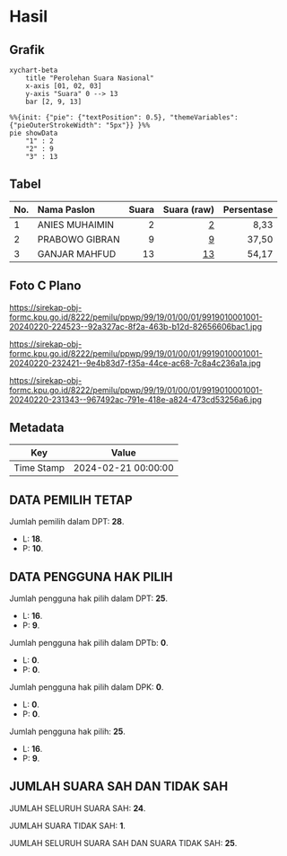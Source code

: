 # Hasil

## Grafik

```mermaid
xychart-beta
    title "Perolehan Suara Nasional"
    x-axis [01, 02, 03]
    y-axis "Suara" 0 --> 13
    bar [2, 9, 13]
```

```mermaid
%%{init: {"pie": {"textPosition": 0.5}, "themeVariables": {"pieOuterStrokeWidth": "5px"}} }%%
pie showData
    "1" : 2
    "2" : 9
    "3" : 13
```

## Tabel

| No. | Nama Paslon    | Suara | Suara (raw) | Persentase |
|:--- |:-------------- | -----:| -----------:| ----------:|
| 1   | ANIES MUHAIMIN | 2     | [2][p-1]    | 8,33       |
| 2   | PRABOWO GIBRAN | 9     | [9][p-2]    | 37,50      |
| 3   | GANJAR MAHFUD  | 13    | [13][p-3]   | 54,17      |


[p-1]: https://github.com/gigit-pemilu/pemilu-2024/blob/main/pilpres/hitung-suara/sub/99-luar-negeri/sub/19-bogota-kolombia/sub/01-bogota-kolombia/sub/0001-bogota-kolombia/sub/001-pos-001/sub/paslon-1.txt
[p-2]: https://github.com/gigit-pemilu/pemilu-2024/blob/main/pilpres/hitung-suara/sub/99-luar-negeri/sub/19-bogota-kolombia/sub/01-bogota-kolombia/sub/0001-bogota-kolombia/sub/001-pos-001/sub/paslon-2.txt
[p-3]: https://github.com/gigit-pemilu/pemilu-2024/blob/main/pilpres/hitung-suara/sub/99-luar-negeri/sub/19-bogota-kolombia/sub/01-bogota-kolombia/sub/0001-bogota-kolombia/sub/001-pos-001/sub/paslon-3.txt

## Foto C Plano

https://sirekap-obj-formc.kpu.go.id/8222/pemilu/ppwp/99/19/01/00/01/9919010001001-20240220-224523--92a327ac-8f2a-463b-b12d-82656606bac1.jpg

https://sirekap-obj-formc.kpu.go.id/8222/pemilu/ppwp/99/19/01/00/01/9919010001001-20240220-232421--9e4b83d7-f35a-44ce-ac68-7c8a4c236a1a.jpg

https://sirekap-obj-formc.kpu.go.id/8222/pemilu/ppwp/99/19/01/00/01/9919010001001-20240220-231343--967492ac-791e-418e-a824-473cd53256a6.jpg


## Metadata

| Key        | Value               |
| ---------- | ------------------- |
| Time Stamp | 2024-02-21 00:00:00 |


## DATA PEMILIH TETAP

Jumlah pemilih dalam DPT: **28**.
 * L: **18**.
 * P: **10**.

## DATA PENGGUNA HAK PILIH

Jumlah pengguna hak pilih dalam DPT: **25**.
 * L: **16**.
 * P: **9**.

Jumlah pengguna hak pilih dalam DPTb: **0**.
 * L: **0**.
 * P: **0**.

Jumlah pengguna hak pilih dalam DPK: **0**.
 * L: **0**.
 * P: **0**.

Jumlah pengguna hak pilih: **25**.
 * L: **16**.
 * P: **9**.

## JUMLAH SUARA SAH DAN TIDAK SAH

JUMLAH SELURUH SUARA SAH: **24**.

JUMLAH SUARA TIDAK SAH: **1**.

JUMLAH SELURUH SUARA SAH DAN SUARA TIDAK SAH: **25**.


